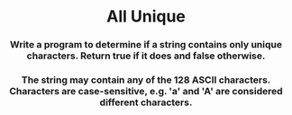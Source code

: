 <div align = 'center'>

# All Unique

</div>

<div align = 'center'>

<h3>Write a program to determine if a string contains only unique characters. Return true if it does and false otherwise.</h3>

<h3>The string may contain any of the 128 ASCII characters. Characters are case-sensitive, e.g. 'a' and 'A' are considered different characters.</h3>

</div>
